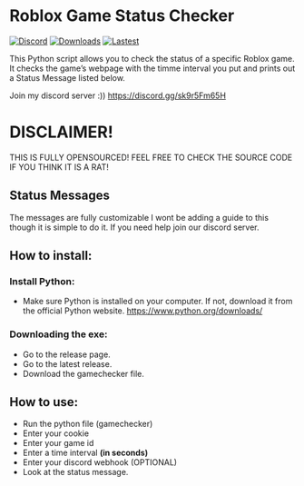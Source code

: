 # Roblox Game Status Checker
[![Discord](https://img.shields.io/discord/1266764255743447121?label=discord&logo=discord&logoColor=white&color=blue)](https://discord.gg/sk9r5Fm65H)
[![Downloads](https://img.shields.io/github/downloads/kokkoyesyes123/Roblox-Game-Status-Checker/total?color=brightgreen)](https://github.com/kokkoyesyes123/Roblox-Game-Status-Checker/releases/latest)
[![Lastest](https://img.shields.io/github/v/release/kokkoyesyes123/Roblox-Game-Status-Checker?color=orange)](https://github.com/kokkoyesyes123/Roblox-Game-Status-Checker/releases/latest)

This Python script allows you to check the status of a specific Roblox game. It checks the game’s webpage with the timme interval you put and prints out a Status Message listed below.

Join my discord server :))
https://discord.gg/sk9r5Fm65H

# DISCLAIMER!
THIS IS FULLY OPENSOURCED! 
FEEL FREE TO CHECK THE SOURCE CODE IF YOU THINK IT IS A RAT!

## Status Messages
The messages are fully customizable I wont be adding a guide to this though it is simple to do it. If you need help join our discord server.

## How to install:

### Install Python:
- Make sure Python is installed on your computer. If not, download it from the official Python website.
https://www.python.org/downloads/

### Downloading the exe:
- Go to the release page.
- Go to the latest release.
- Download the gamechecker file.

## How to use:
- Run the python file (gamechecker)
- Enter your cookie
- Enter your game id
- Enter a time interval **(in seconds)**
- Enter your discord webhook (OPTIONAL)
- Look at the status message.
